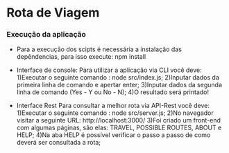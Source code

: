 # Rota de Viagem #

### Execução da aplicação ###

- Para a execução dos scipts é necessária a instalação das depêndencias, para isso execute: npm install

- Interface de console:
  Para utilizar a aplicação via CLI você deve:
    1)Executar o seguinte comando : node src/index.js;
    2)Inputar dados da primeira linha de comando e apertar enter;
    3)Inputar dados da segunda linha de comando (Yes - Y ou No - N);
    4)O resultado será printado!

- Interface Rest
  Para consultar a melhor rota via API-Rest você deve:
    1)Executar o seguinte comando : node src/server.js;
    2)No navegador visitar a seguinte URL: http://localhost:3000/
    3)Foi criado um front-end com algumas páginas, são elas: TRAVEL, POSSIBLE ROUTES, ABOUT e HELP;
    4)Na aba HELP é possível verificar o passo a passo de como deverá ser consultada a rota;